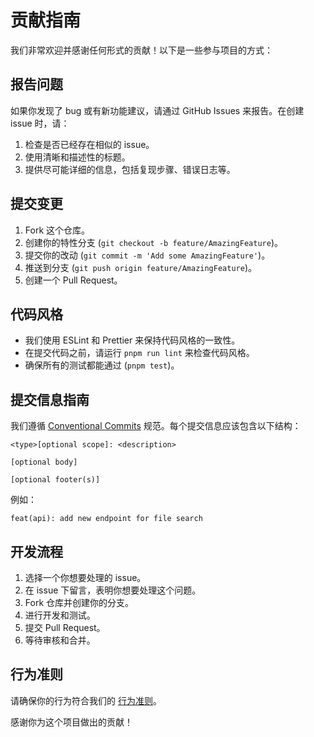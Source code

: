 # 贡献指南

我们非常欢迎并感谢任何形式的贡献！以下是一些参与项目的方式：

## 报告问题

如果你发现了 bug 或有新功能建议，请通过 GitHub Issues 来报告。在创建 issue 时，请：

1. 检查是否已经存在相似的 issue。
2. 使用清晰和描述性的标题。
3. 提供尽可能详细的信息，包括复现步骤、错误日志等。

## 提交变更

1. Fork 这个仓库。
2. 创建你的特性分支 (`git checkout -b feature/AmazingFeature`)。
3. 提交你的改动 (`git commit -m 'Add some AmazingFeature'`)。
4. 推送到分支 (`git push origin feature/AmazingFeature`)。
5. 创建一个 Pull Request。

## 代码风格

- 我们使用 ESLint 和 Prettier 来保持代码风格的一致性。
- 在提交代码之前，请运行 `pnpm run lint` 来检查代码风格。
- 确保所有的测试都能通过 (`pnpm test`)。

## 提交信息指南

我们遵循 [Conventional Commits](https://www.conventionalcommits.org/) 规范。每个提交信息应该包含以下结构：

```
<type>[optional scope]: <description>

[optional body]

[optional footer(s)]
```

例如：

```
feat(api): add new endpoint for file search
```

## 开发流程

1. 选择一个你想要处理的 issue。
2. 在 issue 下留言，表明你想要处理这个问题。
3. Fork 仓库并创建你的分支。
4. 进行开发和测试。
5. 提交 Pull Request。
6. 等待审核和合并。

## 行为准则

请确保你的行为符合我们的 [行为准则](CODE_OF_CONDUCT.md)。

感谢你为这个项目做出的贡献！
